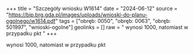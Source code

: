+++
title = "Szczegóły wniosku W1614"
date = "2024-06-12"
source = "https://bip.brg.gda.pl/images/uploads/wnioski-do-planu-ogolnego/w1614.pdf"
tags = ["obręb: 0050", "obręb: 0063", "obręb: 501997", "wnioski-ogolne"]
geolinks = []
raw = " wynosi 1000, natomiast w przypadku pkt "
+++

 wynosi 1000, natomiast w przypadku pkt 


